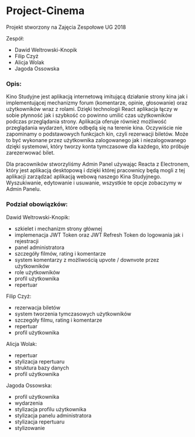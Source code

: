 # Project-Cinema
Projekt stworzony na Zajęcia Zespołowe UG 2018

Zespół:
- Dawid Weltrowski-Knopik
- Filip Czyż
- Alicja Wolak
- Jagoda Ossowska


<h3>Opis:</h3> 
Kino Studyjne jest aplikacją internetową imitującą działanie strony kina jak i implementującej mechanizmy forum (komentarze, opinie, głosowanie) oraz użytkowników wraz z rolami. Dzięki technologii React aplikacja łączy w sobie płynność jak i szybkość co powinno umilić czas użytkowników podczas przeglądania strony.
Aplikacja oferuje również możliwość przeglądania wydarzeń, które odbędą się na terenie kina.
Oczywiście nie zapominamy o podstawowych funkcjach kin, czyli rezerwacji biletów. Może to być wykonane przez użytkownika zalogowanego jak i niezalogowanego dzięki systemowi, który tworzy konta tymczasowe dla każdego, kto próbuje zarezerwować bilet.

Dla pracowników stworzyliśmy Admin Panel używając Reacta z Electronem, który jest aplikacją desktopową i dzięki której pracownicy będą mogli z tej aplikacji zarządzać aplikacją webową naszego Kina Studyjnego. Wyszukiwanie, edytowanie i usuwanie, wszystkie te opcje zobaczymy w Admin Panelu.

<h3>Podział obowiązków:</h3>

Dawid Weltrowski-Knopik:
- szkielet i mechanizm strony głównej
- implemenacja JWT Token oraz JWT Refresh Token do logowania jak i rejestracji
- panel administratora
- szczegóły filmów, rating i komentarze
- system komentarzy z możliwością upvote / downvote przez użytkowników
- role użytkowników
- profil użytkownika
- repertuar

Filip Czyż:
- rezerwacja biletów
- system tworzenia tymczasowych użytkowników
- szczegóły filmu, rating i komentarze
- repertuar
- profil użytkownika

Alicja Wolak:
- repertuar
- stylizacja repertuaru
- struktura bazy danych
- profil użytkownika

Jagoda Ossowska:
- profil użytkownika
- wydarzenia
- stylizacja profilu użytkownika
- stylizacja panelu administratora
- stylizacja repertuaru
- stylizowanie
